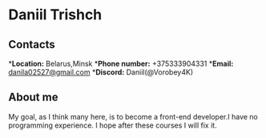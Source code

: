 # **Daniil Trishch**
## **Contacts**
***Location:** Belarus,Minsk
***Phone number:** +375333904331
***Email:** danila02527@gmail.com
***Discord:** Daniil(@Vorobey4K)
## About me
My goal, as I think many here, is to become a front-end developer.I have no programming experience. I hope after these courses I will fix it.
